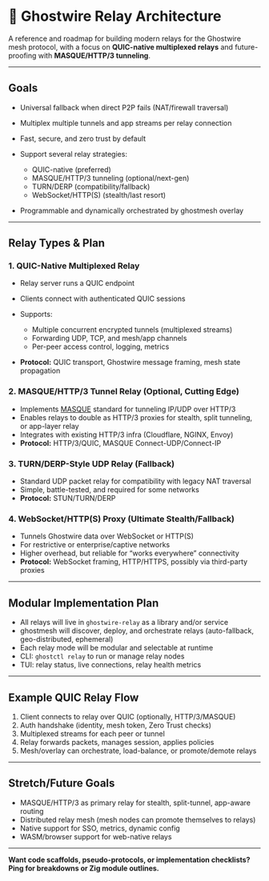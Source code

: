 # 🚦 Ghostwire Relay Architecture

A reference and roadmap for building modern relays for the Ghostwire mesh protocol, with a focus on **QUIC-native multiplexed relays** and future-proofing with **MASQUE/HTTP/3 tunneling**.

---

## Goals

* Universal fallback when direct P2P fails (NAT/firewall traversal)
* Multiplex multiple tunnels and app streams per relay connection
* Fast, secure, and zero trust by default
* Support several relay strategies:

  * QUIC-native (preferred)
  * MASQUE/HTTP/3 tunneling (optional/next-gen)
  * TURN/DERP (compatibility/fallback)
  * WebSocket/HTTP(S) (stealth/last resort)
* Programmable and dynamically orchestrated by ghostmesh overlay

---

## Relay Types & Plan

### 1. QUIC-Native Multiplexed Relay

* Relay server runs a QUIC endpoint
* Clients connect with authenticated QUIC sessions
* Supports:

  * Multiple concurrent encrypted tunnels (multiplexed streams)
  * Forwarding UDP, TCP, and mesh/app channels
  * Per-peer access control, logging, metrics
* **Protocol:** QUIC transport, Ghostwire message framing, mesh state propagation

### 2. MASQUE/HTTP/3 Tunnel Relay (Optional, Cutting Edge)

* Implements [MASQUE](https://datatracker.ietf.org/doc/html/draft-ietf-masque-protocol) standard for tunneling IP/UDP over HTTP/3
* Enables relays to double as HTTP/3 proxies for stealth, split tunneling, or app-layer relay
* Integrates with existing HTTP/3 infra (Cloudflare, NGINX, Envoy)
* **Protocol:** HTTP/3/QUIC, MASQUE Connect-UDP/Connect-IP

### 3. TURN/DERP-Style UDP Relay (Fallback)

* Standard UDP packet relay for compatibility with legacy NAT traversal
* Simple, battle-tested, and required for some networks
* **Protocol:** STUN/TURN/DERP

### 4. WebSocket/HTTP(S) Proxy (Ultimate Stealth/Fallback)

* Tunnels Ghostwire data over WebSocket or HTTP(S)
* For restrictive or enterprise/captive networks
* Higher overhead, but reliable for “works everywhere” connectivity
* **Protocol:** WebSocket framing, HTTP/HTTPS, possibly via third-party proxies

---

## Modular Implementation Plan

* All relays will live in `ghostwire-relay` as a library and/or service
* ghostmesh will discover, deploy, and orchestrate relays (auto-fallback, geo-distributed, ephemeral)
* Each relay mode will be modular and selectable at runtime
* CLI: `ghostctl relay` to run or manage relay nodes
* TUI: relay status, live connections, relay health metrics

---

## Example QUIC Relay Flow

1. Client connects to relay over QUIC (optionally, HTTP/3/MASQUE)
2. Auth handshake (identity, mesh token, Zero Trust checks)
3. Multiplexed streams for each peer or tunnel
4. Relay forwards packets, manages session, applies policies
5. Mesh/overlay can orchestrate, load-balance, or promote/demote relays

---

## Stretch/Future Goals

* MASQUE/HTTP/3 as primary relay for stealth, split-tunnel, app-aware routing
* Distributed relay mesh (mesh nodes can promote themselves to relays)
* Native support for SSO, metrics, dynamic config
* WASM/browser support for web-native relays

---

**Want code scaffolds, pseudo-protocols, or implementation checklists? Ping for breakdowns or Zig module outlines.**
